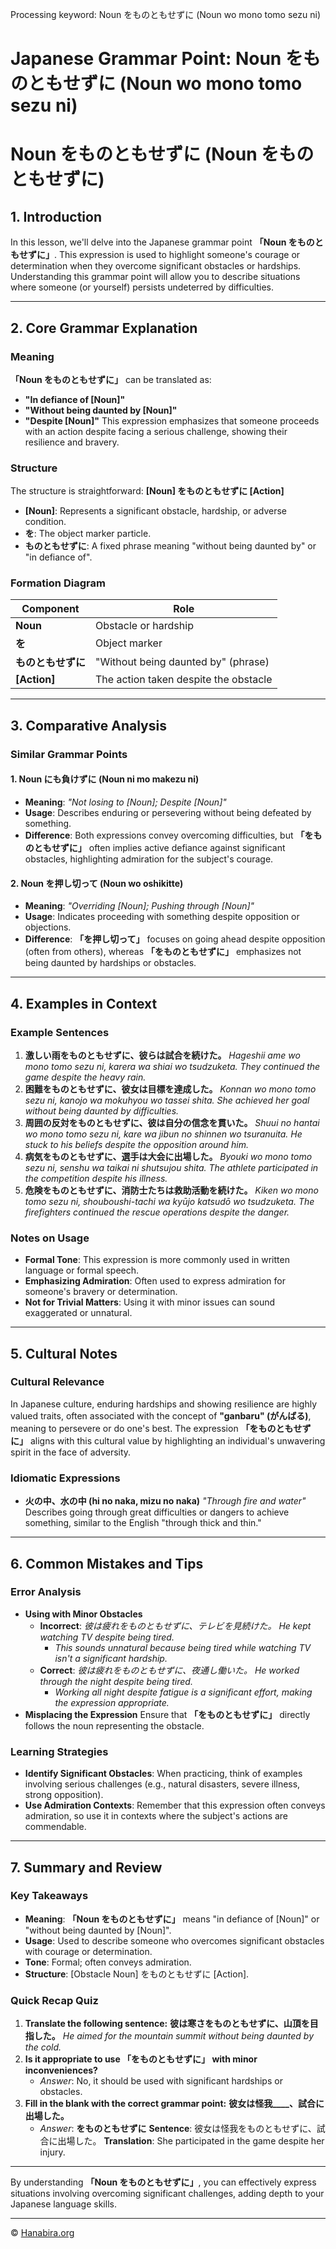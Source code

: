 Processing keyword: Noun をものともせずに (Noun wo mono tomo sezu ni)
# Japanese Grammar Point: Noun をものともせずに (Noun wo mono tomo sezu ni)
# Noun をものともせずに (Noun をものともせずに)
## 1. Introduction
In this lesson, we'll delve into the Japanese grammar point **「Noun をものともせずに」**. This expression is used to highlight someone's courage or determination when they overcome significant obstacles or hardships. Understanding this grammar point will allow you to describe situations where someone (or yourself) persists undeterred by difficulties.

---
## 2. Core Grammar Explanation
### Meaning
**「Noun をものともせずに」** can be translated as:
- **"In defiance of [Noun]"**
- **"Without being daunted by [Noun]"**
- **"Despite [Noun]"**
This expression emphasizes that someone proceeds with an action despite facing a serious challenge, showing their resilience and bravery.
### Structure
The structure is straightforward:
**[Noun] をものともせずに [Action]**
- **[Noun]**: Represents a significant obstacle, hardship, or adverse condition.
- **を**: The object marker particle.
- **ものともせずに**: A fixed phrase meaning "without being daunted by" or "in defiance of".
### Formation Diagram
| Component            | Role                                |
|----------------------|-------------------------------------|
| **Noun**             | Obstacle or hardship                |
| **を**               | Object marker                       |
| **ものともせずに**   | "Without being daunted by" (phrase) |
| **[Action]**         | The action taken despite the obstacle |
---
## 3. Comparative Analysis
### Similar Grammar Points
#### 1. **Noun にも負けずに (Noun ni mo makezu ni)**
- **Meaning**: *"Not losing to [Noun]; Despite [Noun]"*
- **Usage**: Describes enduring or persevering without being defeated by something.
- **Difference**: Both expressions convey overcoming difficulties, but **「をものともせずに」** often implies active defiance against significant obstacles, highlighting admiration for the subject's courage.
#### 2. **Noun を押し切って (Noun wo oshikitte)**
- **Meaning**: *"Overriding [Noun]; Pushing through [Noun]"*
- **Usage**: Indicates proceeding with something despite opposition or objections.
- **Difference**: **「を押し切って」** focuses on going ahead despite opposition (often from others), whereas **「をものともせずに」** emphasizes not being daunted by hardships or obstacles.
---
## 4. Examples in Context
### Example Sentences
1. **激しい雨をものともせずに、彼らは試合を続けた。**
   *Hageshii ame wo mono tomo sezu ni, karera wa shiai wo tsudzuketa.*
   *They continued the game despite the heavy rain.*
2. **困難をものともせずに、彼女は目標を達成した。**
   *Konnan wo mono tomo sezu ni, kanojo wa mokuhyou wo tassei shita.*
   *She achieved her goal without being daunted by difficulties.*
3. **周囲の反対をものともせずに、彼は自分の信念を貫いた。**
   *Shuui no hantai wo mono tomo sezu ni, kare wa jibun no shinnen wo tsuranuita.*
   *He stuck to his beliefs despite the opposition around him.*
4. **病気をものともせずに、選手は大会に出場した。**
   *Byouki wo mono tomo sezu ni, senshu wa taikai ni shutsujou shita.*
   *The athlete participated in the competition despite his illness.*
5. **危険をものともせずに、消防士たちは救助活動を続けた。**
   *Kiken wo mono tomo sezu ni, shouboushi-tachi wa kyūjo katsudō wo tsudzuketa.*
   *The firefighters continued the rescue operations despite the danger.*
### Notes on Usage
- **Formal Tone**: This expression is more commonly used in written language or formal speech.
- **Emphasizing Admiration**: Often used to express admiration for someone's bravery or determination.
- **Not for Trivial Matters**: Using it with minor issues can sound exaggerated or unnatural.
---
## 5. Cultural Notes
### Cultural Relevance
In Japanese culture, enduring hardships and showing resilience are highly valued traits, often associated with the concept of **"ganbaru" (がんばる)**, meaning to persevere or do one's best. The expression **「をものともせずに」** aligns with this cultural value by highlighting an individual's unwavering spirit in the face of adversity.
### Idiomatic Expressions
- **火の中、水の中 (hi no naka, mizu no naka)**
  *"Through fire and water"*
  Describes going through great difficulties or dangers to achieve something, similar to the English "through thick and thin."
---
## 6. Common Mistakes and Tips
### Error Analysis
- **Using with Minor Obstacles**
  - **Incorrect**: *彼は疲れをものともせずに、テレビを見続けた。*
    *He kept watching TV despite being tired.*
    - *This sounds unnatural because being tired while watching TV isn't a significant hardship.*
  - **Correct**: *彼は疲れをものともせずに、夜通し働いた。*
    *He worked through the night despite being tired.*
    - *Working all night despite fatigue is a significant effort, making the expression appropriate.*
- **Misplacing the Expression**
  Ensure that **「をものともせずに」** directly follows the noun representing the obstacle.
### Learning Strategies
- **Identify Significant Obstacles**: When practicing, think of examples involving serious challenges (e.g., natural disasters, severe illness, strong opposition).
- **Use Admiration Contexts**: Remember that this expression often conveys admiration, so use it in contexts where the subject's actions are commendable.
---
## 7. Summary and Review
### Key Takeaways
- **Meaning**: **「Noun をものともせずに」** means "in defiance of [Noun]" or "without being daunted by [Noun]".
- **Usage**: Used to describe someone who overcomes significant obstacles with courage or determination.
- **Tone**: Formal; often conveys admiration.
- **Structure**: [Obstacle Noun] をものともせずに [Action].
### Quick Recap Quiz
1. **Translate the following sentence:**
   **彼は寒さをものともせずに、山頂を目指した。**
   *He aimed for the mountain summit without being daunted by the cold.*
2. **Is it appropriate to use 「をものともせずに」 with minor inconveniences?**
   - *Answer*: No, it should be used with significant hardships or obstacles.
3. **Fill in the blank with the correct grammar point:**
   **彼女は怪我____、試合に出場した。**
   - *Answer*: **をものともせずに**
   **Sentence**: 彼女は怪我をものともせずに、試合に出場した。
   **Translation**: She participated in the game despite her injury.
---
By understanding **「Noun をものともせずに」**, you can effectively express situations involving overcoming significant challenges, adding depth to your Japanese language skills.


---

© [Hanabira.org](https://hanabira.org)
